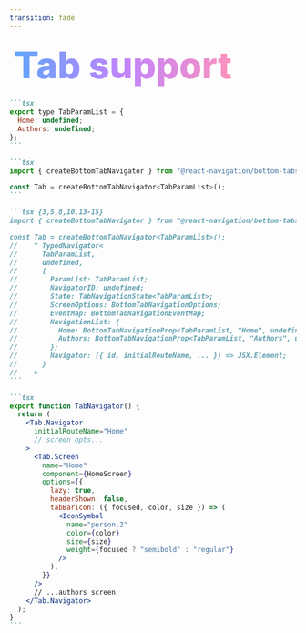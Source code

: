 ```yaml
---
transition: fade
---
```


<div
  v-motion
  :initial="{ x: -80 }"
  :enter="{ x: 0 }"
  :leave="{ x: 1000 }"
  style="font-size: 4rem; font-weight: 800; padding: 0.5rem; display: inline-block; line-height: 1.2;"
>
  <span style="background: linear-gradient(to right, rgb(96, 165, 250), rgb(192, 132, 252), rgb(251, 146, 188)); -webkit-background-clip: text; -webkit-text-fill-color: transparent; background-clip: text;">Tab support</span> 
</div>

````md magic-move {lines: true}
```tsx
export type TabParamList = {
  Home: undefined;
  Authors: undefined;
};
```

```tsx
import { createBottomTabNavigator } from "@react-navigation/bottom-tabs";

const Tab = createBottomTabNavigator<TabParamList>();
```

```tsx {3,5,8,10,13-15}
import { createBottomTabNavigator } from "@react-navigation/bottom-tabs";

const Tab = createBottomTabNavigator<TabParamList>();
//    ^ TypedNavigator<
//      TabParamList,
//      undefined,
//      {
//        ParamList: TabParamList;
//        NavigatorID: undefined;
//        State: TabNavigationState<TabParamList>;
//        ScreenOptions: BottomTabNavigationOptions;
//        EventMap: BottomTabNavigationEventMap;
//        NavigationList: {
//          Home: BottomTabNavigationProp<TabParamList, "Home", undefined>;
//          Authors: BottomTabNavigationProp<TabParamList, "Authors", undefined>;
//        };
//        Navigator: ({ id, initialRouteName, ... }) => JSX.Element;
//      }
//    >
```

```tsx
export function TabNavigator() {
  return (
    <Tab.Navigator
      initialRouteName="Home"
      // screen opts...
    >
      <Tab.Screen
        name="Home"
        component={HomeScreen}
        options={{
          lazy: true,
          headerShown: false,
          tabBarIcon: ({ focused, color, size }) => (
            <IconSymbol
              name="person.2"
              color={color}
              size={size}
              weight={focused ? "semibold" : "regular"}
            />
          ),
        }}
      />
      // ...authors screen
    </Tab.Navigator>
  );
}
```
````

<!--
We're going to support two tabs in our app. The first thing we need to do is create a type of the tabs we want to create. We're going to call it tab param list.I n our app it's really simple, we just have two tabs - home and authors and they accept no parameters so we just define the type as undefined. The parameters are the props that are passed to the screen when it is rendered. You can pass IDs, slugs, query params etc. We can then create our tab navigator which takes our tab param list type as a generic. As you can see this types things a lot stricter, without the generic everything would be any
-->
